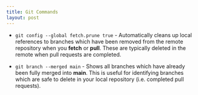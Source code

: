 ```yaml
---
title: Git Commands
layout: post
---
```


- `git config --global fetch.prune true` - Automatically cleans up local references to branches which have been removed from the remote
repository when you **fetch** or **pull**. These are typically deleted in the remote when pull requests are completed.

- `git branch --merged main` - Shows all branches which have already been fully merged into **main**. This is useful for identifying branches
which are safe to delete in your local repository (i.e. completed pull requests).
